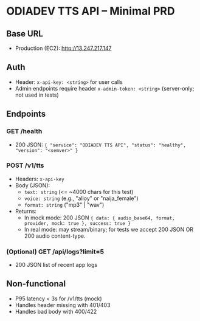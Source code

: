# ODIADEV TTS API – Minimal PRD

## Base URL
- Production (EC2): http://13.247.217.147

## Auth
- Header: `x-api-key: <string>` for user calls
- Admin endpoints require header `x-admin-token: <string>` (server-only; not used in tests)

## Endpoints
### GET /health
- 200 JSON: `{ "service": "ODIADEV TTS API", "status": "healthy", "version": "<semver>" }`

### POST /v1/tts
- Headers: `x-api-key`
- Body (JSON):
  - `text: string` (<= ~4000 chars for this test)
  - `voice: string` (e.g., "alloy" or "naija_female")
  - `format: string` ("mp3" | "wav")
- Returns:
  - In mock mode: 200 JSON `{ data: { audio_base64, format, provider, mock: true }, success: true }`
  - In real mode: may stream/binary; for tests we accept 200 JSON OR 200 audio content-type.

### (Optional) GET /api/logs?limit=5
- 200 JSON list of recent app logs

## Non-functional
- P95 latency < 3s for /v1/tts (mock)
- Handles header missing with 401/403
- Handles bad body with 400/422